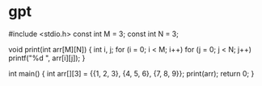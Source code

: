 # gpt
#include <stdio.h>
const int M = 3;
const int N = 3;

void print(int arr[M][N])
{
    int i, j;
    for (i = 0; i < M; i++)
      for (j = 0; j < N; j++)
        printf("%d ", arr[i][j]);
}

int main()
{
    int arr[][3] = {{1, 2, 3}, {4, 5, 6}, {7, 8, 9}};
    print(arr);
    return 0;
}

